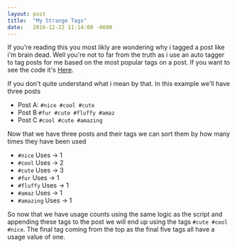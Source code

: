 ```yaml
---
layout: post
title:  "My Strange Tags"
date:   2016-12-22 11:14:00 -0600
---
```

If you're reading this you most likly are wondering why i tagged a post like i'm brain dead. Well you're not to far from the truth as i use an auto tagger to tag posts for me based on the most popular tags on a post. If you want to see the code it's [Here](https://git.frgl.pw/Sir_Boops/Boopblr/src/master/src/main/java/me/boops/tags/FindTop.java). 

If you don't quite understand what i mean by that. In this example we'll have three posts

* Post A: ```#nice #cool #cute```
* Post B ```#fur #cute #fluffy #amaz```
* Post C ```#cool #cute #amazing```

Now that we have three posts and their tags we can sort them by how many times they have been used

* `#nice` Uses -> 1
* `#cool` Uses -> 2
* `#cute` Uses -> 3
* `#fur` Uses -> 1
* `#fluffy` Uses -> 1
* `#amaz` Uses -> 1
* `#amazing` Uses -> 1

So now that we have usage counts using the same logic as the script and appending these tags to the post we will end up using the tags `#cute #cool #nice`. The final tag coming from the top as the final five tags all have a usage value of one.
